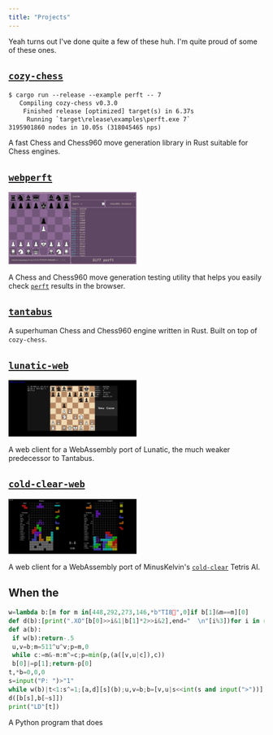 ```yaml
---
title: "Projects"
---
```


Yeah turns out I've done quite a few of these huh. I'm quite proud of some of these ones.

## [`cozy-chess`](https://github.com/analog-hors/cozy-chess)
```
$ cargo run --release --example perft -- 7
   Compiling cozy-chess v0.3.0
    Finished release [optimized] target(s) in 6.37s
     Running `target\release\examples\perft.exe 7`
3195901860 nodes in 10.05s (318045465 nps)
```
A fast Chess and Chess960 move generation library in Rust suitable for Chess engines.

## [`webperft`](https://analog-hors.github.io/webperft/)
<img src="img/webperft.png" style="width: 50%;" alt="webperft screenshot">

A Chess and Chess960 move generation testing utility that helps you easily check [`perft`](https://www.chessprogramming.org/Perft) results in the browser.

## [`tantabus`](https://github.com/analog-hors/tantabus)
A superhuman Chess and Chess960 engine written in Rust. Built on top of `cozy-chess`.

## [`lunatic-web`](https://analog-hors.github.io/lunatic-web/)
<img src="img/lunatic_web.png" style="width: 50%;" alt="lunatic-web screenshot">

A web client for a WebAssembly port of Lunatic, the much weaker predecessor to Tantabus.

## [`cold-clear-web`](https://analog-hors.github.io/cold-clear-web/)
<img src="img/cold_clear_web.png" style="width: 50%;" alt="cold-clear-web screenshot">

A web client for a WebAssembly port of MinusKelvin's [`cold-clear`](https://github.com/MinusKelvin/cold-clear) Tetris AI.

## When the
```python
w=lambda b:[m for m in[448,292,273,146,*b"TI8",0]if b[1]&m==m][0]
def d(b):[print(".XO"[b[0]>>i&1|b[1]*2>>i&2],end="  \n"[i%3])for i in range(9)]
def a(b):
 if w(b):return-.5
 u,v=b;m=511^u^v;p=m,0
 while c:=m&-m:m^=c;p=min(p,(a([v,u|c]),c))
 b[0]|=p[1];return-p[0]
t,*b=0,0,0
s=input("P: ")>"1"
while w(b)|t<1:s^=1;[a,d][s](b);u,v=b;b=[v,u|s<<int(s and input(">"))];t=v|b[1]==511
d([b[s],b[~s]])
print("LD"[t])
```
A Python program that does
